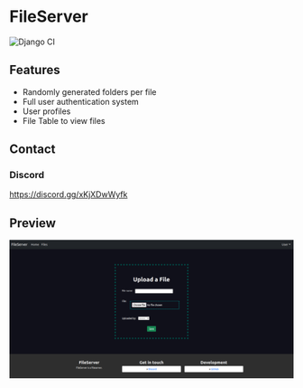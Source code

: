 # FileServer
![Django CI](https://github.com/compsup/FileServer/workflows/Django%20CI/badge.svg)
## Features

- Randomly generated folders per file
- Full user authentication system
- User profiles
- File Table to view files

## Contact

### Discord

https://discord.gg/xKjXDwWyfk

## Preview

![Screenshot](https://github.com/compsup/FileServer/blob/main/screenshots/Screenshot%20from%202021-02-09%2020-30-16.png)
